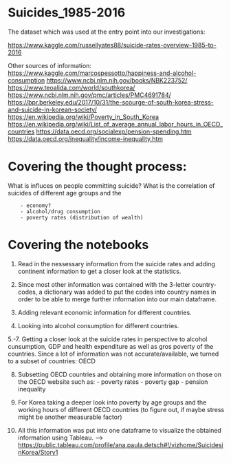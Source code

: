 # Suicides_1985-2016

The dataset which was used at the entry point into our investigations:

https://www.kaggle.com/russellyates88/suicide-rates-overview-1985-to-2016

Other sources of information:
https://www.kaggle.com/marcospessotto/happiness-and-alcohol-consumption
https://www.ncbi.nlm.nih.gov/books/NBK223752/
https://www.teoalida.com/world/southkorea/
https://www.ncbi.nlm.nih.gov/pmc/articles/PMC4691784/
https://bpr.berkeley.edu/2017/10/31/the-scourge-of-south-korea-stress-and-suicide-in-korean-society/
https://en.wikipedia.org/wiki/Poverty_in_South_Korea
https://en.wikipedia.org/wiki/List_of_average_annual_labor_hours_in_OECD_countries
https://data.oecd.org/socialexp/pension-spending.htm
https://data.oecd.org/inequality/income-inequality.htm

# Covering the thought process:

What is influces on people committing suicide? What is the correlation of suicides of different age groups and the

        - economy?
        - alcohol/drug consumption
        - poverty rates (distribution of wealth) 

# Covering the notebooks

1. Read in the nessessary information from the suicide rates and adding continent information to get a closer look at the statistics.

2. Since most other information was contained with the 3-letter country-codes, a dictionary was added to put the codes into country names in order to be able to merge further information into our main dataframe.

3. Adding relevant economic information for different countries.

4. Looking into alcohol consumption for different countries.

5.-7. Getting a closer look at the suicide rates in perspective to alcohol cunsumption, GDP and health expenditure as well as gros poverty of the countries. Since a lot of information was not accurate/available, we turned to a subset of countries: OECD

8. Subsetting OECD countries and obtaining more information on those on the OECD website such as:
        - poverty rates
        - poverty gap
        - pension inequality
        
9. For Korea taking a deeper look into poverty by age groups and the working hours of different OECD countries (to figure out, if maybe stress might be another measurable factor)

10. All this information was put into one dataframe to visualize the obtained information using Tableau.
-->  https://public.tableau.com/profile/ana.paula.detsch#!/vizhome/SuicidesinKorea/Story1
